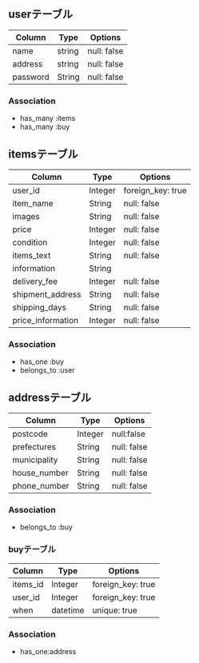 
## userテーブル
|Column|Type|Options|
|------|----|-------|
|name|string|null: false|
|address|string|null: false|
|password|String|null: false|

### Association
- has_many :items
- has_many :buy



## itemsテーブル
|Column|Type|Options|
|------|----|-------|
|user_id|Integer|foreign_key: true|
|item_name|String|null: false|
|images|String|null: false|
|price|Integer|null: false|
|condition|Integer|null: false|
|items_text|String|null: false|
|information|String|
|delivery_fee|Integer|null: false|
|shipment_address|String|null: false|
|shipping_days|String|null: false|
|price_information|Integer|null: false|

### Association
- has_one  :buy
- belongs_to :user



## addressテーブル
|Column|Type|Options|
|------|----|-------|
|postcode|Integer|null:false|
|prefectures|String|null: false|
|municipality|String|null: false|
|house_number|String|null: false|
|phone_number|String|null: false|


### Association
- belongs_to :buy



### buyテーブル
|Column|Type|Options|
|------|----|-------|
|items_id|Integer|foreign_key: true|
|user_id|Integer|foreign_key: true|
|when|datetime|unique: true|

### Association
- has_one:address